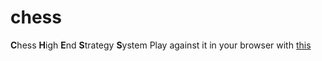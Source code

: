 # chess
**C**hess **H**igh **E**nd **S**trategy **S**ystem
Play against it in your browser with [this](https://github.com/felixwortmann/chess_web)
